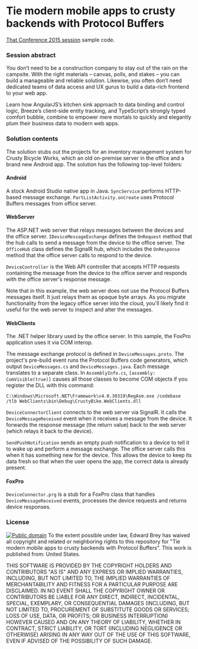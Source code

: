 ﻿# Tie modern mobile apps to crusty backends with Protocol Buffers

[That Conference 2015 session](https://www.thatconference.com/sessions/session/6992) sample code.

### Session abstract

You don’t need to be a construction company to stay out of the rain on the campsite. With the right materials – canvas, polls, and stakes – you can build a manageable and reliable solution. Likewise, you often don’t need dedicated teams of data access and UX gurus to build a data-rich frontend to your web app.

Learn how AngularJS’s kitchen sink approach to data binding and control logic, Breeze’s client-side entity tracking, and TypeScript’s strongly typed comfort bubble, combine to empower mere mortals to quickly and elegantly plum their business data to modern web apps.


### Solution contents

The solution stubs out the projects for an inventory management system for Crusty Bicycle Works, which an old on-premise server in the office and a brand new Android app. The solution has the following top-level folders:

#### Android

A stock Android Studio native app in Java. `SyncService` performs HTTP-based message exchange. `PartListActivity.onCreate` uses Protocol Buffers messages from office server.

#### WebServer

The ASP.NET web server that relays messages between the devices and the office server. `IDeviceMessageExchange` defines the `OnRequest` method that the hub calls to send a message from the device to the office server. The `OfficeHub` class defines the SignalR hub, which includes the `OnResponse` method that the office server calls to respond to the device.

`DeviceController` is the Web API controller that accepts HTTP requests containing the message from the device to the office server and responds with the office server's response message.

Note that in this example, the web server does not use the Protocol Buffers messages itself. It just relays them as opaque byte arrays. As you migrate functionality from the legacy office server into the cloud, you'll likely find it useful for the web server to inspect and alter the messages.

#### WebClients

The .NET helper library used by the office server. In this sample, the FoxPro application uses it via COM interop.

The message exchange protocol is defined in `DeviceMessages.proto`. The project's pre-build event runs the Protocol Buffers code generators, which output `DeviceMessages.cs` and `DeviceMessages.java`. Each message translates to a separate class. In `AssemblyInfo.cs`, `[assembly: ComVisible(true)]` causes all those classes to become COM objects if you register the DLL with this command:

    C:\Windows\Microsoft.NET\Framework\v4.0.30319\RegAsm.exe /codebase /tlb WebClients\bin\Debug\CrustyBike.WebClients.dll

`DeviceConnectorClient` connects to the web server via SignalR. It calls the `DeviceMessageReceived` event when it receives a message from the device. It forwards the response message (the return value) back to the web server (which relays it back to the device).

`SendPushNotification` sends an empty push notification to a device to tell it to wake up and perform a message exchange. The office server calls this when it has something new for the device. This allows the device to keep its data fresh so that when the user opens the app, the correct data is already present.

#### FoxPro

`DeviceConnector.prg` is a stub for a FoxPro class that handles `DeviceMessageReceived` events, processes the device requests and returns device responses.

### License

[![Public domain](http://i.creativecommons.org/p/zero/1.0/88x31.png)](http://creativecommons.org/publicdomain/zero/1.0/)
To the extent possible under law, Edward Brey has waived all copyright and related or neighboring rights to this repository for "Tie modern mobile apps to crusty backends with Protocol Buffers". This work is published from: United States.

THIS SOFTWARE IS PROVIDED BY THE COPYRIGHT HOLDERS AND CONTRIBUTORS "AS IS" AND ANY EXPRESS OR IMPLIED WARRANTIES, INCLUDING, BUT NOT LIMITED TO, THE IMPLIED WARRANTIES OF MERCHANTABILITY AND FITNESS FOR A PARTICULAR PURPOSE ARE DISCLAIMED. IN NO EVENT SHALL THE COPYRIGHT OWNER OR CONTRIBUTORS BE LIABLE FOR ANY DIRECT, INDIRECT, INCIDENTAL, SPECIAL, EXEMPLARY, OR CONSEQUENTIAL DAMAGES (INCLUDING, BUT NOT LIMITED TO, PROCUREMENT OF SUBSTITUTE GOODS OR SERVICES; LOSS OF USE, DATA, OR PROFITS; OR BUSINESS INTERRUPTION) HOWEVER CAUSED AND ON ANY THEORY OF LIABILITY, WHETHER IN CONTRACT, STRICT LIABILITY, OR TORT (INCLUDING NEGLIGENCE OR OTHERWISE) ARISING IN ANY WAY OUT OF THE USE OF THIS SOFTWARE, EVEN IF ADVISED OF THE POSSIBILITY OF SUCH DAMAGE.
